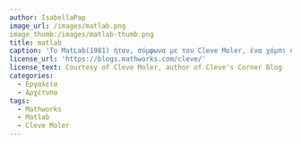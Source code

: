 ```yaml
---
author: IsabellaPap
image_url: /images/matlab.png
image_thumb:/images/matlab-thumb.png
title: matlab
caption: 'To MatLab(1981) ήταν, σύμφωνα με τον Cleve Moler, ένα χόμπι ή ενας πειραματισμός με μια νέα πτυχή του προγραμματισμού.Ο τότε καθηγητής του University of New Mexico, ήθελε οι μαθητές του να έχουν πρόσβαση στις μαθηματικές βιβλιοθήκες της εποχής(LINPACK,EISPACK) χωρίς να χρειάζεται να προγραμματίζουν σε Fortran. Το MatLab αποτελεί τώρα προϊόν της εταιρίας Mathworks με τεράστια ζήτηση, σε Πανεπιστήμια και ερευνητικά εργαστήρια.'
license_url: 'https://blogs.mathworks.com/cleve/'
license_text: Courtesy of Cleve Moler, author of Cleve's Corner Blog
categories:
  - Εργαλεία
  - Αρχέτυπα
tags: 
  - Mathworks
  - Matlab
  - Cleve Moler
---
```

